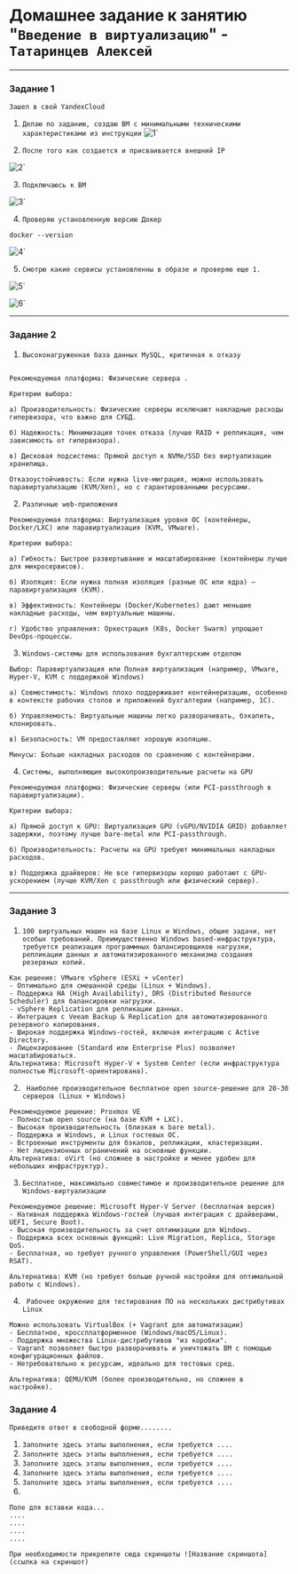 # Домашнее задание к занятию "`Введение в виртуализацию`" - `Татаринцев Алексей`

---

### Задание 1

`Зашел в свой YandexCloud`

1. `Делаю по заданию, создаю ВМ с минимальными техническими характеристиками из инструкции`
![1](https://github.com/Foxbeerxxx/virt1/blob/main/img/img1.png)`

2. `После того как создается и присваивается внешний IP`

![2](https://github.com/Foxbeerxxx/virt1/blob/main/img/2.png)`

3. `Подключаюсь к ВМ`

![3](https://github.com/Foxbeerxxx/virt1/blob/main/img/3.png)`

4. `Проверяю установленную версию Докер`

```
docker --version 
```
![4](https://github.com/Foxbeerxxx/virt1/blob/main/img/4.png)`

5. `Смотрю какие сервисы установленны в образе и проверяю еще 1.`

![5](https://github.com/Foxbeerxxx/virt1/blob/main/img/5.png)`

![6](https://github.com/Foxbeerxxx/virt1/blob/main/img/6.png)`



---


### Задание 2

1. `Высоконагруженная база данных MySQL, критичная к отказу`

```

Рекомендуемая платформа: Физические сервера .

Критерии выбора:

а) Производительность: Физические серверы исключают накладные расходы гипервизора, что важно для СУБД.

б) Надежность: Минимизация точек отказа (лучше RAID + репликация, чем зависимость от гипервизора).

в) Дисковая подсистема: Прямой доступ к NVMe/SSD без виртуализации хранилища.

Отказоустойчивость: Если нужна live-миграция, можно использовать паравиртуализацию (KVM/Xen), но с гарантированными ресурсами.
```



2. ` Различные web-приложения `

```
Рекомендуемая платформа: Виртуализация уровня ОС (контейнеры, Docker/LXC) или паравиртуализация (KVM, VMware).

Критерии выбора:

а) Гибкость: Быстрое развертывание и масштабирование (контейнеры лучше для микросервисов).

б) Изоляция: Если нужна полная изоляция (разные ОС или ядра) — паравиртуализация (KVM).

в) Эффективность: Контейнеры (Docker/Kubernetes) дают меньшие накладные расходы, чем виртуальные машины.

г) Удобство управления: Оркестрация (K8s, Docker Swarm) упрощает DevOps-процессы.

```


3. `Windows-системы для использования бухгалтерским отделом`

```
Выбор: Паравиртуализация или Полная виртуализация (например, VMware, Hyper-V, KVM с поддержкой Windows)

а) Совместимость: Windows плохо поддерживает контейнеризацию, особенно в контексте рабочих столов и приложений бухгалтерии (например, 1С).

б) Управляемость: Виртуальные машины легко разворачивать, бэкапить, клонировать.

в) Безопасность: VM предоставляют хорошую изоляцию.

Минусы: Больше накладных расходов по сравнению с контейнерами.

```


4. `Системы, выполняющие высокопроизводительные расчеты на GPU`
```
Рекомендуемая платформа: Физические серверы (или PCI-passthrough в паравиртуализации).

Критерии выбора:

а) Прямой доступ к GPU: Виртуализация GPU (vGPU/NVIDIA GRID) добавляет задержки, поэтому лучше bare-metal или PCI-passthrough.

б) Производительность: Расчеты на GPU требуют минимальных накладных расходов.

в) Поддержка драйверов: Не все гипервизоры хорошо работают с GPU-ускорением (лучше KVM/Xen с passthrough или физический сервер).

```




---

### Задание 3


1. `100 виртуальных машин на базе Linux и Windows, общие задачи, нет особых требований. Преимущественно Windows based-инфраструктура, требуется реализация программных балансировщиков нагрузки, репликации данных и автоматизированного механизма создания резервных копий.`

```
Как решение: VMware vSphere (ESXi + vCenter)
- Оптимально для смешанной среды (Linux + Windows).
- Поддержка HA (High Availability), DRS (Distributed Resource Scheduler) для балансировки нагрузки.
- vSphere Replication для репликации данных.
- Интеграция с Veeam Backup & Replication для автоматизированного резервного копирования.
- Широкая поддержка Windows-гостей, включая интеграцию с Active Directory.
- Лицензирование (Standard или Enterprise Plus) позволяет масштабироваться.
Альтернатива: Microsoft Hyper-V + System Center (если инфраструктура полностью Microsoft-ориентирована).
```
2. ` Наиболее производительное бесплатное open source-решение для 20-30 серверов (Linux + Windows)`

```
Рекомендуемое решение: Proxmox VE
- Полностью open source (на базе KVM + LXC).
- Высокая производительность (близкая к bare metal).
- Поддержка и Windows, и Linux гостевых ОС.
- Встроенные инструменты для бэкапов, репликации, кластеризации.
- Нет лицензионных ограничений на основные функции.
Альтернатива: oVirt (но сложнее в настройке и менее удобен для небольших инфраструктур).
```

3. `Бесплатное, максимально совместимое и производительное решение для Windows-виртуализации`

```
Рекомендуемое решение: Microsoft Hyper-V Server (бесплатная версия)
- Нативная поддержка Windows-гостей (лучшая интеграция с драйверами, UEFI, Secure Boot).
- Высокая производительность за счет оптимизации для Windows.
- Поддержка всех основных функций: Live Migration, Replica, Storage QoS.
- Бесплатная, но требует ручного управления (PowerShell/GUI через RSAT).

Альтернатива: KVM (но требует больше ручной настройки для оптимальной работы с Windows).
```
4. ` Рабочее окружение для тестирования ПО на нескольких дистрибутивах Linux`

```
Можно использовать VirtualBox (+ Vagrant для автоматизации)
- Бесплатное, кроссплатформенное (Windows/macOS/Linux).
- Поддержка множества Linux-дистрибутивов "из коробки".
- Vagrant позволяет быстро разворачивать и уничтожать ВМ с помощью конфигурационных файлов.
- Нетребовательно к ресурсам, идеально для тестовых сред.

Альтернатива: QEMU/KVM (более производительно, но сложнее в настройке).
```


### Задание 4

`Приведите ответ в свободной форме........`

1. `Заполните здесь этапы выполнения, если требуется ....`
2. `Заполните здесь этапы выполнения, если требуется ....`
3. `Заполните здесь этапы выполнения, если требуется ....`
4. `Заполните здесь этапы выполнения, если требуется ....`
5. `Заполните здесь этапы выполнения, если требуется ....`
6. 

```
Поле для вставки кода...
....
....
....
....
```

`При необходимости прикрепитe сюда скриншоты
![Название скриншота](ссылка на скриншот)`
